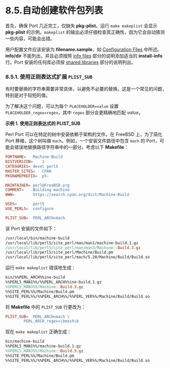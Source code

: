 # 8.5.自动创建软件包列表

首先，确保 Port 几近完工，仅缺失 **pkg-plist**。运行 `make makeplist` 会显示 **pkg-plist** 的示例。`makeplist` 的输出必须仔细检查其正确性，因为它会自动猜测一些内容，可能会出错。

用户配置文件应该安装为 **filename.sample**，如 [Configuration Files](https://docs.freebsd.org/en/books/porters-handbook/plist/#plist-config) 中所述。**info/dir** 不能列出，并且必须按照 [info files](https://docs.freebsd.org/en/books/porters-handbook/makefiles/#makefile-info) 部分的说明添加适当的 **install-info** 行。Port 安装的任何库必须按 [shared libraries](https://docs.freebsd.org/en/books/porters-handbook/special/#porting-shlibs) 部分的说明列出。

### 8.5.1. 使用正则表达式扩展 `PLIST_SUB`

有时要替换的字符串需要非常具体，以避免不必要的替换。这是一个常见的问题，特别是对于较短的值。

为了解决这个问题，可以为每个 `PLACEHOLDER=value` 设置 `PLACEHOLDER_regex=regex`，其中 `regex` 部分会更精确地匹配 *value*。

**示例 1. 使用正则表达式的 PLIST\_SUB**

Perl Port 可以在特定的树中安装依赖于架构的文件。在 FreeBSD 上，为了简化 Port 移植，这个树叫做 `mach`。例如，一个安装文件路径中包含 `mach` 的 Port，可能会错误地替换路径字符串中的一部分。考虑以下 **Makefile**：

```makefile
PORTNAME=	Machine-Build
DISTVERSION=	1
CATEGORIES=	devel perl5
MASTER_SITES=	CPAN
PKGNAMEPREFIX=	p5-

MAINTAINER=	perl@FreeBSD.org
COMMENT=	Building machine
WWW=		https://search.cpan.org/dist/Machine-Build

USES=		perl5
USE_PERL5=	configure

PLIST_SUB=	PERL_ARCH=mach
```

该 Port 安装的文件如下：

```makefile
/usr/local/bin/machine-build
/usr/local/lib/perl5/site_perl/man/man1/machine-build.1.gz
/usr/local/lib/perl5/site_perl/man/man3/Machine::Build.3.gz
/usr/local/lib/perl5/site_perl/Machine/Build.pm
/usr/local/lib/perl5/site_perl/mach/5.20/Machine/Build/Build.so
```

运行 `make makeplist` 错误地生成：

```makefile
bin/%%PERL_ARCH%%ine-build
%%PERL5_MAN1%%/%%PERL_ARCH%%ine-build.1.gz
%%PERL5_MAN3%%/Machine::Build.3.gz
%%SITE_PERL%%/Machine/Build.pm
%%SITE_PERL%%/%%PERL_ARCH%%/%%PERL_VER%%/Machine/Build/Build.so
```

将 **Makefile** 中的 `PLIST_SUB` 行更改为：

```makefile
PLIST_SUB=	PERL_ARCH=mach \
		PERL_ARCH_regex=\bmach\b
```

现在 `make makeplist` 正确生成：

```makefile
bin/machine-build
%%PERL5_MAN1%%/machine-build.1.gz
%%PERL5_MAN3%%/Machine::Build.3.gz
%%SITE_PERL%%/Machine/Build.pm
%%SITE_PERL%%/%%PERL_ARCH%%/%%PERL_VER%%/Machine/Build/Build.so
```
